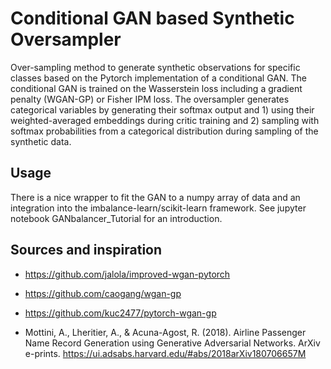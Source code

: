 # Conditional GAN based Synthetic Oversampler

Over-sampling method to generate synthetic observations for specific classes based on the Pytorch implementation of a conditional GAN. The conditional GAN is trained on the Wasserstein loss including a gradient penalty (WGAN-GP) or Fisher IPM loss.
The oversampler generates categorical variables by generating their softmax output and 1) using their weighted-averaged embeddings during critic training and 2) sampling with softmax probabilities from a categorical distribution during sampling of the synthetic data.

## Usage
There is a nice wrapper to fit the GAN to a numpy array of data and an integration into the imbalance-learn/scikit-learn framework. See jupyter notebook GANbalancer_Tutorial for an introduction. 

## Sources and inspiration

* https://github.com/jalola/improved-wgan-pytorch
* https://github.com/caogang/wgan-gp
* https://github.com/kuc2477/pytorch-wgan-gp

* Mottini, A., Lheritier, A., & Acuna-Agost, R. (2018). Airline Passenger Name Record Generation using Generative Adversarial Networks. ArXiv e-prints. https://ui.adsabs.harvard.edu/#abs/2018arXiv180706657M
